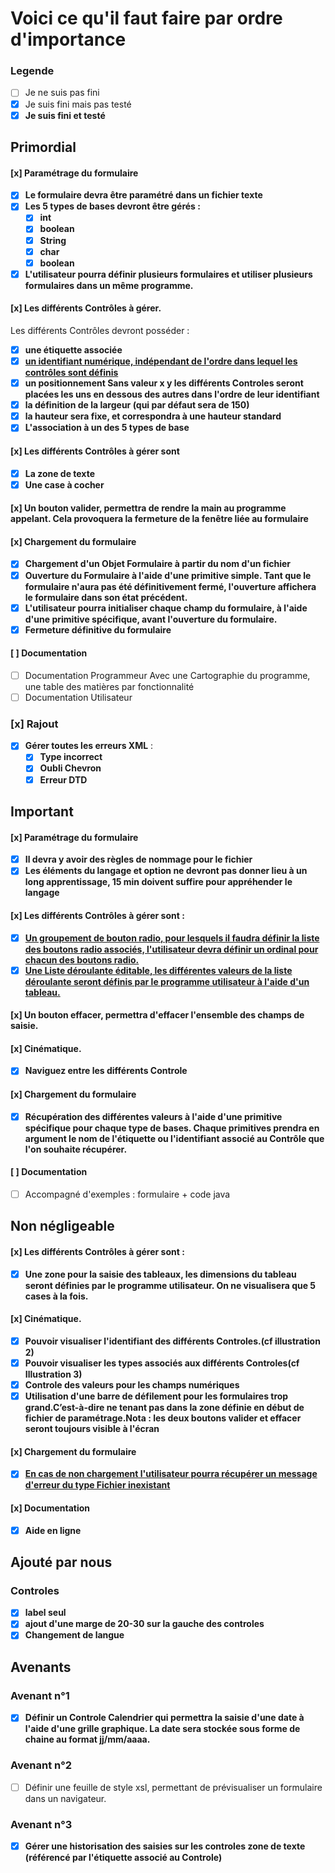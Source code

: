 # Voici ce qu'il faut faire par ordre d'importance
### Legende
- [ ] Je ne suis pas fini
- [x] Je suis fini mais pas testé
- [x] **Je suis fini et testé**

## Primordial
#### [x] Paramétrage du formulaire
- [x] **Le formulaire devra être paramétré dans un fichier texte**
- [x] **Les 5 types de bases devront être gérés :**
	- [x] **int**
	- [x] **boolean**
	- [x] **String**
	- [x] **char**
	- [x] **boolean**
- [x] **L'utilisateur pourra définir plusieurs formulaires et utiliser plusieurs formulaires dans un même programme.**

#### [x] Les différents Contrôles à gérer.
Les différents Contrôles devront posséder :
- [x] **une étiquette associée**
- [x] <u>**un  identifiant numérique, indépendant de l'ordre dans lequel les contrôles sont définis**</u>
- [x] **un positionnement Sans valeur x y les différents Controles seront placées les uns en dessous des autres dans l'ordre de leur identifiant**
- [x] **la définition de la largeur (qui par défaut sera de 150)**
- [x] **la hauteur sera fixe, et correspondra à une hauteur standard**
- [x] **L'association à un des 5 types de base**

#### [x] Les différents Contrôles à gérer sont
- [x] **La zone de texte**
- [x] **Une case à cocher**

#### [x] Un  bouton  valider,  permettra  de  rendre  la main  au  programme  appelant.  Cela  provoquera  la fermeture de la fenêtre liée au formulaire
#### [x] Chargement du formulaire
- [x] **Chargement d'un Objet Formulaire à partir du nom d'un fichier**
- [x] **Ouverture du Formulaire à l'aide d'une primitive simple. Tant  que  le  formulaire  n'aura  pas  été  définitivement  fermé,  l'ouverture affichera le formulaire dans son état précédent.**
- [x] **L'utilisateur  pourra  initialiser  chaque  champ  du  formulaire,  à  l'aide  d'une  primitive spécifique, avant l'ouverture du formulaire.**
- [x] **Fermeture définitive du formulaire**

#### [ ] Documentation
- [ ] Documentation Programmeur Avec une Cartographie du programme, une table des matières par fonctionnalité
- [ ] Documentation Utilisateur

### [x] Rajout
- [x] **Gérer toutes les erreurs XML** :
	- [x] **Type incorrect**
	- [x] **Oubli Chevron**
	- [x] **Erreur DTD**

## Important

#### [x] Paramétrage du formulaire
- [x] **Il devra y avoir des règles de nommage pour le fichier**
- [x] **Les éléments du langage et option ne devront pas donner lieu à un long apprentissage, 15 min doivent suffire pour appréhender le langage**

#### [x] Les différents Contrôles à gérer sont :
- [x] <u>**Un groupement de bouton radio, pour lesquels il faudra définir la liste des boutons radio associés, l'utilisateur devra définir un ordinal pour chacun des boutons radio.**</u>
- [x] <u>**Une Liste déroulante éditable, les différentes valeurs de la liste déroulante seront définis par le programme utilisateur à l'aide d'un tableau.**</u>

#### [x] Un bouton effacer, permettra d'effacer l'ensemble des champs de saisie.

#### [x] Cinématique.
- [x] **Naviguez entre les différents Controle**

#### [x] Chargement du formulaire
- [x] **Récupération des différentes valeurs à l'aide d'une primitive spécifique pour chaque type de bases. Chaque primitives prendra en argument le nom de l'étiquette ou l'identifiant associé au Contrôle que l'on souhaite récupérer.**

#### [ ] Documentation
- [ ] Accompagné d'exemples : formulaire + code java

## Non négligeable

#### [x] Les différents Contrôles à gérer sont :
- [x] **Une zone pour la saisie des tableaux, les dimensions du tableau seront définies par le programme utilisateur. On ne visualisera que 5 cases à la fois.**

#### [x] Cinématique.
- [x] **Pouvoir visualiser l'identifiant des différents Controles.(cf illustration 2)**
- [x] **Pouvoir visualiser les types associés aux différents Controles(cf Illustration 3)**
- [x] **Controle des valeurs pour les champs numériques**
- [x] **Utilisation d'une barre de défilement pour les formulaires trop grand.C’est-à-dire ne tenant pas dans la zone définie en début de fichier de paramétrage.Nota : les deux boutons valider et effacer seront toujours visible à l'écran**

#### [x] Chargement du formulaire
- [x] <u>**En cas de non chargement l'utilisateur pourra récupérer un message d'erreur du type
Fichier inexistant**</u>

#### [x] Documentation
- [x] **Aide en ligne**

## Ajouté par nous
### Controles
- [x] **label seul**
- [x] **ajout d'une marge de 20-30 sur la gauche des controles**
- [x] **Changement de langue**

## Avenants
### Avenant n°1
- [x] **Définir un Controle Calendrier qui permettra la saisie d'une date à l'aide d'une grille graphique. La date sera stockée sous forme de chaine au format jj/mm/aaaa.**
### Avenant n°2
- [ ] Définir une feuille de style xsl, permettant de prévisualiser un formulaire dans un navigateur.
### Avenant n°3
- [x] **Gérer une historisation des saisies sur les controles zone de texte (référencé par l'étiquette associé au Controle)**
